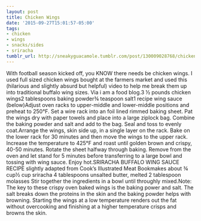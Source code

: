 ```yaml
---
layout: post
title: Chicken Wings
date: '2015-09-27T15:01:57-05:00'
tags:
- chicken
- wings
- snacks/sides
- sriracha
tumblr_url: http://sneakyguacamole.tumblr.com/post/130009028768/chicken-wings
---
```

With football season kicked off, you KNOW there needs be chicken wings. I used full sized chicken wings bought at the farmers market and used this (hilarious and slightly absurd but helpful) video to help me break them up into traditional buffalo wing sizes. Via i am a food blog.3 ½ pounds chicken wings2 tablespoons baking powder¾ teaspoon salt1 recipe wing sauce (below)Adjust oven racks to upper-middle and lower-middle positions and preheat to 250°F. Set a wire rack into an foil lined rimmed baking sheet. Pat the wings dry with paper towels and place into a large ziplock bag. Combine the baking powder and salt and add to the bag. Seal and toss to evenly coat.Arrange the wings, skin side up, in a single layer on the rack. Bake on the lower rack for 30 minutes and then move the wings to the upper rack. Increase the temperature to 425°F and roast until golden brown and crispy, 40-50 minutes. Rotate the sheet halfway through baking. Remove from the oven and let stand for 5 minutes before transferring to a large bowl and tossing with wing sauce. Enjoy hot.SRIRACHA BUFFALO WING SAUCE RECIPE slightly adapted from Cook’s Illustrated Meat Bookmakes about ¾ cup½ cup sriracha 4 tablespoons unsalted butter, melted 2 tablespoon molasses Stir together the ingredients in a bowl until throughly mixed.Note: The key to these crispy oven baked wings is the baking power and salt. The salt breaks down the proteins in the skin and the baking powder helps with browning. Starting the wings at a low temperature renders out the fat without overcooking and finishing at a higher temperature crisps and browns the skin.
